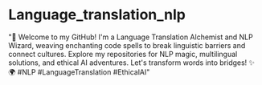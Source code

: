# Language_translation_nlp
"🔮 Welcome to my GitHub! I'm a Language Translation Alchemist and NLP Wizard, weaving enchanting code spells to break linguistic barriers and connect cultures. Explore my repositories for NLP magic, multilingual solutions, and ethical AI adventures. Let's transform words into bridges! ✨🌍 #NLP #LanguageTranslation #EthicalAI"
